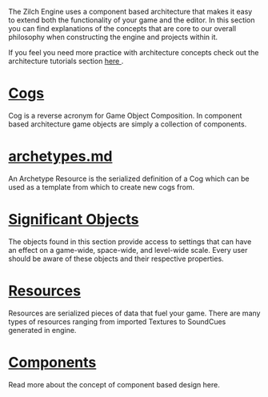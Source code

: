 The Zilch Engine uses a component based architecture that makes it easy to extend both the functionality of your game and the editor. In this section you can find explanations of the concepts that are core to our overall philosophy when constructing the engine and projects within it.

If you feel you need more practice with architecture concepts check out the architecture tutorials section [here ](https://github.com/ZilchEngine/ZilchDocs/blob/master/zilch_editor_documentation/tutorials/architecture.md).


 #  [Cogs](architecture/cogs.md)
Cog is a reverse acronym for Game Object Composition. In component based architecture game objects are simply a collection of components.

 #  [archetypes.md](architecture/archetypes.md)
An Archetype Resource is the serialized definition of a Cog which can be used as a template from which to create new cogs from. 

 #  [Significant Objects](architecture/objects.md)
The objects found in this section provide access to settings that can have an effect on a game-wide, space-wide, and level-wide scale. Every user should be aware of these objects and their respective properties.


 #  [Resources](architecture/resources.md)
Resources are serialized pieces of data that fuel your game. There are many types of resources ranging from imported Textures to SoundCues generated in engine.

 #  [Components](architecture/components.md)
Read more about the concept of component based design here.
 

 